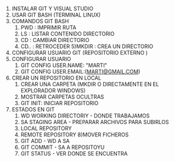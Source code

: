 1) INSTALAR GIT Y VISUAL STUDIO
2) USAR GIT BASH (TERMINAL LINUX)
3) COMANDOS GIT BASH
   1) PWD : IMPRIMIR RUTA
   2) LS : LISTAR CONTENIDO DIRECTORIO
   3) CD : CAMBIAR DIRECTORIO
   4) CD.. : RETROCEDER
   5)MKDIR : CREA UN DIRECTORIO
4) CONFIGURAR USUARIO GIT (REPOSITORIO EXTERNO )
5) CONFIGURAR USUARIO
   1) GIT CONFIG USER.NAME: "MARTI"
   2) GIT CONFIG USER.EMAIL:(MARTI@GMAIL.COM)
6) CREAR UN REPOSITORIO EN LOCAL
   1) CREAR UNA CARPETA (MKDIR O DIRECTAMENTE EN EL EXPLORADOR WINDOWS)
   2) MOSTRAR CARPETAS OCULTRAS
   3) GIT INIT: INICIAR REPOSITORIO
7) ESTADOS EN GIT
   1) WD WORKING DIRECTORIY - DONDE TRABAJAMOS
   2) SA STAGING AREA - PREPARAR ARCHIVOS PARA SUBIRLOS
   3) LOCAL REPOSITORY 
   4) REMOTE REPOSITORY
8)MOVER FICHEROS
    1) GIT ADD - WD A SA
    2) GIT COMMIT - SA A REPOSITOYU
    3) GIT STATUS - VER DONDE SE ENCUENTRA
   

